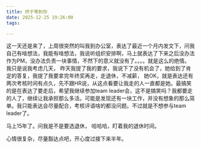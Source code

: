 ```yaml
---
title: 终于等到你
date: 2025-12-25 19:26:00
tags: 

---
```

这一天还是来了，上周很突然的叫我到办公室，表达了最近一个月内发文下，问我自己有啥想法，我能有啥想法，我说听组织安排啊，马上就表达了下来之后没办法作为PM，没办法负责一块事情，不然下的意义就没有了。。。。就是这么的绝情。 我只是说我考虑几天， 昨天我提了我的要求，我说下了没有机会了，她给到了肯定的答复，我提了我要拿完年终奖再走，走退休，不减薪， 她OK，就是表达还有两次考核时间有点久，先不跟HR说，从这点看要让我走的人一直都是她。最搞笑的是在表达了要走后，希望我继续参加team leader会，这不是搞笑吗？我都要走的人了，继续让我承担那么多活。可能是发现还有一块工作，并没有想象的那么简单。我只能表达会尽量配合，考核评语啥的都没问题。不过就是不想参与team leader了。 

马上15年了。问我是不是要选退休， 哈哈哈，盯着我的退休时间。

心情很复杂，尽量豁达点吧，开心度过接下来半年。

